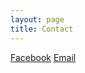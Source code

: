 ```yaml
---
layout: page
title: Contact
---
```

[Facebook](https://www.facebook.com/AKFloorballClub/)
[Email](mailto://club@aucklandfloorball.nz)
